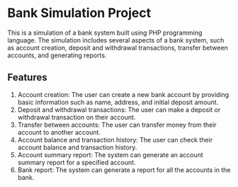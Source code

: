 # Bank Simulation Project

This is a simulation of a bank system built using PHP programming language. The simulation includes several aspects of a bank system, such as account creation, deposit and withdrawal transactions, transfer between accounts, and generating reports.

## Features

1. Account creation: The user can create a new bank account by providing basic information such as name, address, and initial deposit amount.
2. Deposit and withdrawal transactions: The user can make a deposit or withdrawal transaction on their account.
3. Transfer between accounts: The user can transfer money from their account to another account.
4. Account balance and transaction history: The user can check their account balance and transaction history.
5. Account summary report: The system can generate an account summary report for a specified account.
6. Bank report: The system can generate a report for all the accounts in the bank.
